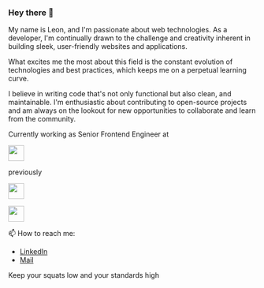 ### Hey there 👋

My name is Leon, and I'm passionate about web technologies. As a developer, I'm continually drawn to the challenge and creativity inherent in building sleek, user-friendly websites and applications.

What excites me the most about this field is the constant evolution of technologies and best practices, which keeps me on a perpetual learning curve. 

I believe in writing code that's not only functional but also clean, and maintainable. I'm enthusiastic about contributing to open-source projects and am always on the lookout for new opportunities to collaborate and learn from the community.

Currently working as Senior Frontend Engineer at 

[<img src="https://upload.wikimedia.org/wikipedia/commons/6/6b/ROBINSON.svg" height="32px">](https://www.robinson.com)

previously

[<img src="https://about.lovoo.com/wp-content/themes/lovoo/inc/assets/images/lovoo-logo.svg" height="32px">](https://about.lovoo.com/en)

[<img src="https://deutschefintechsolutions.de/assets/logo.png" height="32px">](https://about.lovoo.com/en)


📫 How to reach me:

- [LinkedIn](https://www.linkedin.com/in/leon-gieser/)
- [Mail](leon.gieser@gmail.com)

Keep your squats low and your standards high

<!--
**leongieser/leongieser** is a ✨ _special_ ✨ repository because its `README.md` (this file) appears on your GitHub profile.

Here are some ideas to get you started:

- 🔭 I’m currently working on ...
- 🌱 I’m currently learning ...
- 👯 I’m looking to collaborate on ...
- 🤔 I’m looking for help with ...
- 💬 Ask me about ...
- 📫 How to reach me: ...
- 😄 Pronouns: ...
- ⚡ Fun fact: ...
-->
